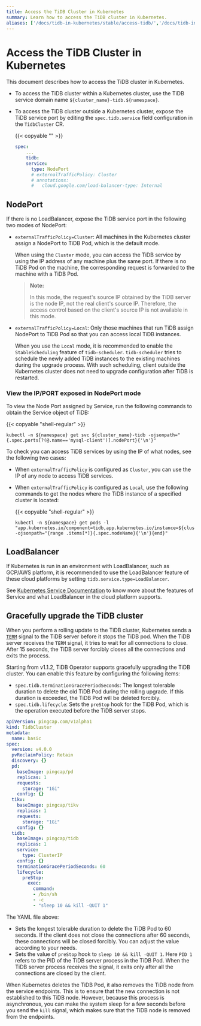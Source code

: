 ```yaml
---
title: Access the TiDB Cluster in Kubernetes
summary: Learn how to access the TiDB cluster in Kubernetes.
aliases: ['/docs/tidb-in-kubernetes/stable/access-tidb/','/docs/tidb-in-kubernetes/v1.1/access-tidb/']
---
```


# Access the TiDB Cluster in Kubernetes

This document describes how to access the TiDB cluster in Kubernetes.

+ To access the TiDB cluster within a Kubernetes cluster, use the TiDB service domain name `${cluster_name}-tidb.${namespace}`.
+ To access the TiDB cluster outside a Kubernetes cluster, expose the TiDB service port by editing the `spec.tidb.service` field configuration in the `TidbCluster` CR.

    {{< copyable "" >}}

    ```yaml
    spec:
        ...
        tidb:
        service:
          type: NodePort
          # externalTrafficPolicy: Cluster
          # annotations:
          #   cloud.google.com/load-balancer-type: Internal
    ```

## NodePort

If there is no LoadBalancer, expose the TiDB service port in the following two modes of NodePort:

- `externalTrafficPolicy=Cluster`: All machines in the Kubernetes cluster assign a NodePort to TiDB Pod, which is the default mode.

    When using the `Cluster` mode, you can access the TiDB service by using the IP address of any machine plus the same port. If there is no TiDB Pod on the machine, the corresponding request is forwarded to the machine with a TiDB Pod.

    > **Note:**
    >
    > In this mode, the request's source IP obtained by the TiDB server is the node IP, not the real client's source IP. Therefore, the access control based on the client's source IP is not available in this mode.

- `externalTrafficPolicy=Local`: Only those machines that run TiDB assign NodePort to TiDB Pod so that you can access local TiDB instances.

    When you use the `Local` mode, it is recommended to enable the `StableScheduling` feature of `tidb-scheduler`. `tidb-scheduler` tries to schedule the newly added TiDB instances to the existing machines during the upgrade process. With such scheduling, client outside the Kubernetes cluster does not need to upgrade configuration after TiDB is restarted.

### View the IP/PORT exposed in NodePort mode

To view the Node Port assigned by Service, run the following commands to obtain the Service object of TiDB:

{{< copyable "shell-regular" >}}

```shell
kubectl -n ${namespace} get svc ${cluster_name}-tidb -ojsonpath="{.spec.ports[?(@.name=='mysql-client')].nodePort}{'\n'}"
```

To check you can access TiDB services by using the IP of what nodes, see the following two cases:

- When `externalTrafficPolicy` is configured as `Cluster`, you can use the IP of any node to access TiDB services.
- When `externalTrafficPolicy` is configured as `Local`, use the following commands to get the nodes where the TiDB instance of a specified cluster is located:

    {{< copyable "shell-regular" >}}

    ```shell
    kubectl -n ${namespace} get pods -l "app.kubernetes.io/component=tidb,app.kubernetes.io/instance=${cluster_name}" -ojsonpath="{range .items[*]}{.spec.nodeName}{'\n'}{end}"
    ```

## LoadBalancer

If Kubernetes is run in an environment with LoadBalancer, such as GCP/AWS platform, it is recommended to use the LoadBalancer feature of these cloud platforms by setting `tidb.service.type=LoadBalancer`.

See [Kubernetes Service Documentation](https://kubernetes.io/docs/concepts/services-networking/service/) to know more about the features of Service and what LoadBalancer in the cloud platform supports.

## Gracefully upgrade the TiDB cluster

When you perform a rolling update to the TiDB cluster, Kubernetes sends a [`TERM`](https://kubernetes.io/docs/concepts/workloads/pods/pod/#termination-of-pods) signal to the TiDB server before it stops the TiDB pod. When the TiDB server receives the `TERM` signal, it tries to wait for all connections to close. After 15 seconds, the TiDB server forcibly closes all the connections and exits the process.

Starting from v1.1.2, TiDB Operator supports gracefully upgrading the TiDB cluster. You can enable this feature by configuring the following items:

- `spec.tidb.terminationGracePeriodSeconds`: The longest tolerable duration to delete the old TiDB Pod during the rolling upgrade. If this duration is exceeded, the TiDB Pod will be deleted forcibly.
- `spec.tidb.lifecycle`: Sets the `preStop` hook for the TiDB Pod, which is the operation executed before the TiDB server stops.

```yaml
apiVersion: pingcap.com/v1alpha1
kind: TidbCluster
metadata:
  name: basic
spec:
  version: v4.0.0
  pvReclaimPolicy: Retain
  discovery: {}
  pd:
    baseImage: pingcap/pd
    replicas: 1
    requests:
      storage: "1Gi"
    config: {}
  tikv:
    baseImage: pingcap/tikv
    replicas: 1
    requests:
      storage: "1Gi"
    config: {}
  tidb:
    baseImage: pingcap/tidb
    replicas: 1
    service:
      type: ClusterIP
    config: {}
    terminationGracePeriodSeconds: 60
    lifecycle:
      preStop:
        exec:
          command:
          - /bin/sh
          - -c
          - "sleep 10 && kill -QUIT 1"
```

The YAML file above:

- Sets the longest tolerable duration to delete the TiDB Pod to 60 seconds. If the client does not close the connections after 60 seconds, these connections will be closed forcibly. You can adjust the value according to your needs.
- Sets the value of `preStop` hook to `sleep 10 && kill -QUIT 1`. Here `PID 1` refers to the PID of the TiDB server process in the TiDB Pod. When the TiDB server process receives the signal, it exits only after all the connections are closed by the client.

When Kubernetes deletes the TiDB Pod, it also removes the TiDB node from the service endpoints. This is to ensure that the new connection is not established to this TiDB node. However, because this process is asynchronous, you can make the system sleep for a few seconds before you send the `kill` signal, which makes sure that the TiDB node is removed from the endpoints.
